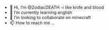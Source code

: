 - 👋 Hi, I’m @ZodiacDEATH
-i like knife and blood
- 🌱 I’m currently learning anglish
- 💞️ I’m looking to collaborate on minecraft
- 📫 How to reach me ...

<!---
ZodiacDEATH/ZodiacDEATH is a ✨ special ✨ repository because its `README.md` (this file) appears on your GitHub profile.
You can click the Preview link to take a look at your changes.
--->
